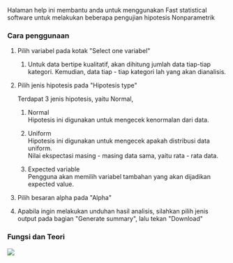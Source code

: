 Halaman help ini membantu anda untuk menggunakan Fast statistical software untuk melakukan beberapa pengujian hipotesis Nonparametrik

### Cara penggunaan 

1. Pilih variabel pada kotak "Select one variabel" </br>
	1. Untuk data bertipe kualitatif, akan dihitung jumlah data tiap-tiap <br/>
	   kategori. Kemudian, data tiap - tiap kategori lah yang akan dianalisis.<br/>
	
2. Pilih jenis hipotesis pada "Hipotesis type"

	Terdapat 3 jenis hipotesis, yaitu Normal,<br/>
	1. Normal <br/>
	   Hipotesis ini digunakan untuk mengecek kenormalan dari data.<br/>
	   
	2. Uniform <br/>
		Hipotesis ini digunakan untuk mengecek apakah distribusi data uniform. <br/>
		Nilai ekspectasi masing - masing data sama, yaitu rata - rata data.
		
	3. Expected variable <br/>
		Pengguna akan memilih variabel tambahan yang akan dijadikan expected value. <br/>
		
4. Pilih besaran alpha pada "Alpha"

5. Apabila ingin melakukan unduhan hasil analisis, silahkan pilih jenis output pada bagian "Generate summary", lalu tekan "Download"

### Fungsi dan Teori

![](figures/nonpar/kolmogorov.png)<br/> 


